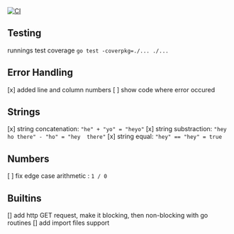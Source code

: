 [![CI](https://github.com/drdreo/donkey-script/actions/workflows/go.yml/badge.svg)](https://github.com/drdreo/donkey-script/actions/workflows/go.yml)

## Testing
runnings test coverage
`go test -coverpkg=./... ./...`


## Error Handling

[x] added line and column numbers
[ ] show code where error occured

## Strings

[x] string concatenation:   `"he" + "yo" = "heyo"`
[x] string substraction:    `"hey ho there" - "ho" = "hey  there"`
[x] string equal:           `"hey" == "hey" = true`

## Numbers

[ ] fix edge case arithmetic : `1 / 0`


## Builtins
[] add http GET request, make it blocking, then non-blocking with go routines
[] add import files support
